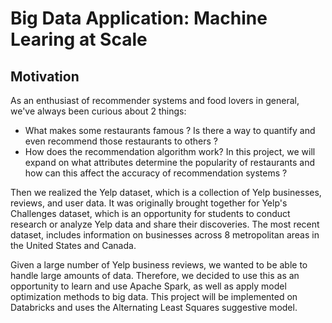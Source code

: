 # Big Data Application: Machine Learing at Scale

## Motivation

As an enthusiast of recommender systems and food lovers in general, we've always been curious about 2 things:  
- What makes some restaurants famous ? Is there a way to quantify and even recommend those restaurants to others ?
- How does the recommendation algorithm work? In this project, we will expand on what attributes determine the popularity of restaurants and how can this affect the accuracy of recommendation systems ?  

Then we realized the Yelp dataset, which is a collection of Yelp businesses, reviews, and user data. It was originally brought together for Yelp's Challenges dataset, which is an opportunity for students to conduct research or analyze Yelp data and share their discoveries. The most recent dataset, includes information on businesses across 8 metropolitan areas in the United States and Canada.  

Given a large number of Yelp business reviews, we wanted to be able to handle large amounts of data. Therefore, we decided to use this as an opportunity to learn and use Apache Spark, as well as apply model optimization methods to big data. This project will be implemented on Databricks and uses the Alternating Least Squares suggestive model.

